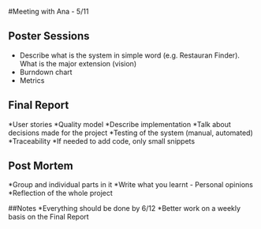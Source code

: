 #Meeting with Ana - 5/11

## Poster Sessions
* Describe what is the system in simple word (e.g. Restauran Finder). What is the major extension (vision)
* Burndown chart
* Metrics

## Final Report
*User stories
*Quality model
*Describe implementation
*Talk about decisions made for the project
*Testing of the system (manual, automated)
*Traceability
*If needed to add code, only small snippets

## Post Mortem
*Group and individual parts in it
*Write what you learnt - Personal opinions
*Reflection of the whole project


##Notes
*Everything should be done by 6/12
*Better work on a weekly basis on the Final Report
